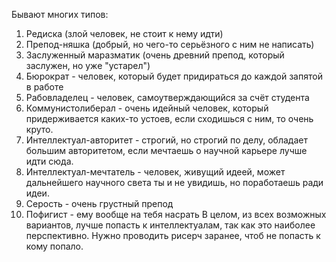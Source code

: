 Бывают многих типов:
1) Редиска (злой человек, не стоит к нему идти)
2) Препод-няшка (добрый, но чего-то серьёзного с ним не написать)
3) Заслуженный маразматик (очень древний препод, который заслужен, но уже "устарел")
4) Бюрократ - человек, который будет придираться до каждой запятой в работе
5) Рабовладелец - человек, самоутверждающийся за счёт студента
6) Коммунистолиберал - очень идейный человек, который придерживается каких-то устоев, если сходишься с ним, то очень круто.
7) Интеллектуал-авторитет - строгий, но строгий по делу, обладает большим авторитетом, если мечтаешь о научной карьере лучше идти сюда.
8) Интеллектуал-мечтатель - человек, живущий идеей, может дальнейшего научного света ты и не увидишь, но поработаешь ради идеи.
9) Серость - очень грустный препод
10) Пофигист - ему вообще на тебя насрать
В целом, из всех возможных вариантов, лучше попасть к интеллектуалам, так как это наиболее перспективно. Нужно проводить рисерч заранее, чтоб не попасть к кому попало.